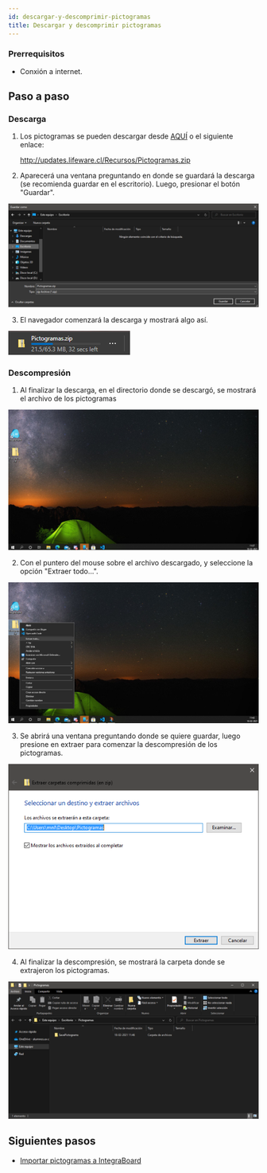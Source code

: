 ```yaml
---
id: descargar-y-descomprimir-pictogramas
title: Descargar y descomprimir pictogramas 
---
```


### Prerrequisitos

- Conxión a internet.

## Paso a paso

### Descarga

1. Los pictogramas se pueden descargar desde [AQUÍ](http://updates.lifeware.cl/Recursos/Pictogramas.zip) o el siguiente enlace:

    <http://updates.lifeware.cl/Recursos/Pictogramas.zip>

2. Aparecerá una ventana preguntando en donde se guardará la descarga (se recomienda guardar en el escritorio). Luego, presionar el botón "Guardar".

![Screenshot](./img/descarga-descompresion-pictogramas/1.png)

3. El navegador comenzará la descarga y mostrará algo así.

![Screenshot](./img/descarga-descompresion-pictogramas/2.png)

### Descompresión

1. Al finalizar la descarga, en el directorio donde se descargó, se mostrará el archivo de los pictogramas

![Screenshot](./img/descarga-descompresion-pictogramas/3.png)

2. Con el puntero del mouse sobre el archivo descargado, y seleccione la opción "Extraer todo...".

![Screenshot](./img/descarga-descompresion-pictogramas/4.png)

3. Se abrirá una ventana preguntando donde se quiere guardar, luego presione en extraer para comenzar la descompresión de los pictogramas.

![Screenshot](./img/descarga-descompresion-pictogramas/5.png)

4. Al finalizar la descompresión, se mostrará la carpeta donde se extrajeron los pictogramas.

![Screenshot](./img/descarga-descompresion-pictogramas/6.png)

## Siguientes pasos

- [Importar pictogramas a IntegraBoard](./importar-pictogramas-a-integraboard.md)